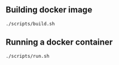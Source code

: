 ## Building docker image

```
./scripts/build.sh
```

## Running a docker container

```
./scripts/run.sh
```
